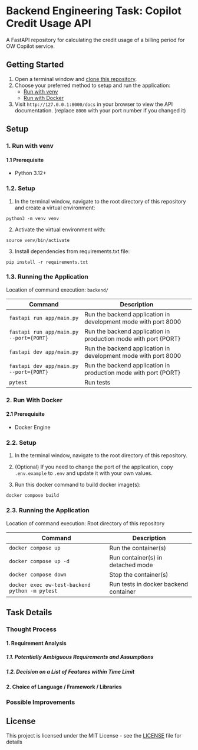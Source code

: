 # Backend Engineering Task: Copilot Credit Usage API

A FastAPI repository for calculating the credit usage of a billing period for OW Copilot service.

## Getting Started

1. Open a terminal window and [clone this repository](https://docs.github.com/en/repositories/creating-and-managing-repositories/cloning-a-repository).
2. Choose your preferred method to setup and run the application:
    - [Run with venv](#1-run-with-venv)
    - [Run with Docker](#2-run-with-docker)
3. Visit `http://127.0.0.1:8000/docs` in your browser to view the API documentation. (replace `8000` with your port number if you changed it)

## Setup

### 1. Run with venv

#### 1.1 Prerequisite
- Python 3.12+

### 1.2. Setup

1. In the terminal window, navigate to the root directory of this repository and create a virtual environment:
```
python3 -m venv venv
```

2. Activate the virtual environment with:
```
source venv/bin/activate
```

3. Install dependencies from requirements.txt file:
```
pip install -r requirements.txt
```

### 1.3. Running the Application

Location of command execution: `backend/`

| Command | Description |
|-----------|-----------|
| `fastapi run app/main.py` | Run the backend application in development mode with port 8000 |
| `fastapi run app/main.py --port={PORT}` | Run the backend application in production mode with port {PORT} |
| `fastapi dev app/main.py` | Run the backend application in development mode with port 8000 |
| `fastapi dev app/main.py --port={PORT}` | Run the backend application in production mode with port {PORT} |
| `pytest` | Run tests |


### 2. Run With Docker

#### 2.1 Prerequisite
- Docker Engine

### 2.2. Setup

1. In the terminal window, navigate to the root directory of this repository.

2. (Optional) If you need to change the port of the application, copy `.env.example` to `.env` and update it with your own values.

2. Run this docker command to build docker image(s):
```
docker compose build
```

### 2.3. Running the Application

Location of command execution: Root directory of this repository

| Command | Description |
|-----------|-----------|
| `docker compose up` | Run the container(s) |
| `docker compose up -d` | Run container(s) in detached mode |
| `docker compose down` | Stop the container(s) |
| `docker exec ow-test-backend python -m pytest` | Run tests in docker backend container |


## Task Details

### Thought Process

#### 1. Requirement Analysis

##### 1.1. Potentially Ambiguous Requirements and Assumptions

##### 1.2. Decision on a List of Features within Time Limit

#### 2. Choice of Language / Framework / Libraries


### Possible Improvements


## License
This project is licensed under the MIT License - see the [LICENSE](LICENSE) file for details